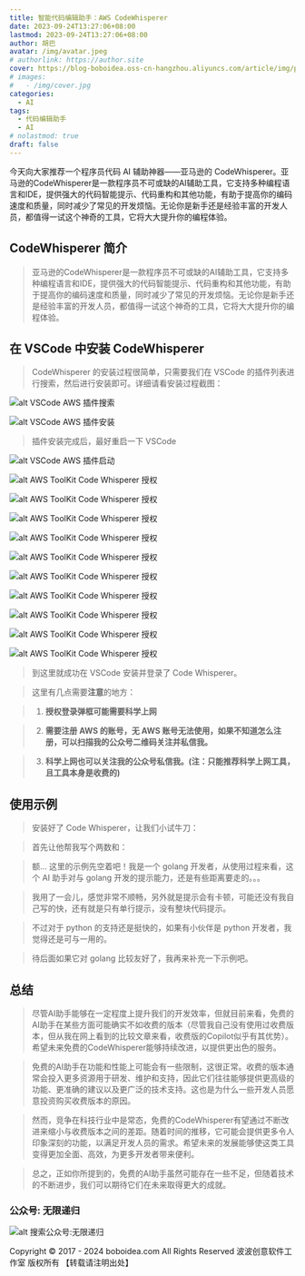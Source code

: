 ```yaml
---
title: 智能代码编辑助手：AWS CodeWhisperer
date: 2023-09-24T13:27:06+08:00
lastmod: 2023-09-24T13:27:06+08:00
author: 胡巴
avatar: /img/avatar.jpeg
# authorlink: https://author.site
cover: https://blog-boboidea.oss-cn-hangzhou.aliyuncs.com/article/img/posts/aws_code_whisperer/00068-1425983429.0-masterpiece%2C%20best%20quality%2C%20solo%2C_a%20girl%20fly%20in%20the%20sky%2C%20there%20is%20a%20gold%20cycle%20above%20her%20head%2C%20she%20has%20%28wings%29%2C%20upper%20body%2C%20magic.jpg
# images:
#   - /img/cover.jpg
categories:
  - AI
tags:
  - 代码编辑助手
  - AI
# nolastmod: true
draft: false
---
```


今天向大家推荐一个程序员代码 AI 辅助神器——亚马逊的 CodeWhisperer。亚马逊的CodeWhisperer是一款程序员不可或缺的AI辅助工具，它支持多种编程语言和IDE，提供强大的代码智能提示、代码重构和其他功能，有助于提高你的编码速度和质量，同时减少了常见的开发烦恼。无论你是新手还是经验丰富的开发人员，都值得一试这个神奇的工具，它将大大提升你的编程体验。

<!--more-->

## CodeWhisperer 简介

> 亚马逊的CodeWhisperer是一款程序员不可或缺的AI辅助工具，它支持多种编程语言和IDE，提供强大的代码智能提示、代码重构和其他功能，有助于提高你的编码速度和质量，同时减少了常见的开发烦恼。无论你是新手还是经验丰富的开发人员，都值得一试这个神奇的工具，它将大大提升你的编程体验。

## 在 VSCode 中安装 CodeWhisperer

> CodeWhisperer 的安装过程很简单，只需要我们在 VSCode 的插件列表进行搜索，然后进行安装即可。详细请看安装过程截图：

![alt VSCode AWS 插件搜索](https://blog-boboidea.oss-cn-hangzhou.aliyuncs.com/article/img/posts/aws_code_whisperer/aws_toolkit_search.PNG)

![alt VSCode AWS 插件安装](https://blog-boboidea.oss-cn-hangzhou.aliyuncs.com/article/img/posts/aws_code_whisperer/aws_toolkit_install.PNG)


> 插件安装完成后，最好重启一下 VSCode

![alt VSCode AWS 插件启动](https://blog-boboidea.oss-cn-hangzhou.aliyuncs.com/article/img/posts/aws_code_whisperer/aws_toolkit_start.PNG)

![alt AWS ToolKit Code Whisperer 授权](https://blog-boboidea.oss-cn-hangzhou.aliyuncs.com/article/img/posts/aws_code_whisperer/aws_toolkit_auth.PNG)

![alt AWS ToolKit Code Whisperer 授权](https://blog-boboidea.oss-cn-hangzhou.aliyuncs.com/article/img/posts/aws_code_whisperer/aws_toolkit_auth1.PNG)

![alt AWS ToolKit Code Whisperer 授权](https://blog-boboidea.oss-cn-hangzhou.aliyuncs.com/article/img/posts/aws_code_whisperer/aws_toolkit_auth2.PNG)

![alt AWS ToolKit Code Whisperer 授权](https://blog-boboidea.oss-cn-hangzhou.aliyuncs.com/article/img/posts/aws_code_whisperer/aws_toolkit_auth3.PNG)

![alt AWS ToolKit Code Whisperer 授权](https://blog-boboidea.oss-cn-hangzhou.aliyuncs.com/article/img/posts/aws_code_whisperer/aws_toolkit_auth4.PNG)

![alt AWS ToolKit Code Whisperer 授权](https://blog-boboidea.oss-cn-hangzhou.aliyuncs.com/article/img/posts/aws_code_whisperer/aws_toolkit_auth5.PNG)

![alt AWS ToolKit Code Whisperer 授权](https://blog-boboidea.oss-cn-hangzhou.aliyuncs.com/article/img/posts/aws_code_whisperer/aws_toolkit_auth6.PNG)

![alt AWS ToolKit Code Whisperer 授权](https://blog-boboidea.oss-cn-hangzhou.aliyuncs.com/article/img/posts/aws_code_whisperer/aws_toolkit_auth7.PNG)

![alt AWS ToolKit Code Whisperer 授权](https://blog-boboidea.oss-cn-hangzhou.aliyuncs.com/article/img/posts/aws_code_whisperer/aws_toolkit_auth8.PNG)

![alt AWS ToolKit Code Whisperer 授权](https://blog-boboidea.oss-cn-hangzhou.aliyuncs.com/article/img/posts/aws_code_whisperer/aws_toolkit_auth9.PNG)

> 到这里就成功在 VSCode 安装并登录了 Code Whisperer。

> 这里有几点需要**注意**的地方：

> 1. **授权登录弹框可能需要科学上网**

> 2. **需要注册 AWS 的账号，无 AWS 账号无法使用，如果不知道怎么注册，可以扫描我的公众号二维码关注并私信我。**

> 3. **科学上网也可以关注我的公众号私信我。(注：只能推荐科学上网工具，且工具本身是收费的)**

## 使用示例

> 安装好了 Code Whisperer，让我们小试牛刀：

> 首先让他帮我写个两数和：

> 额... 这里的示例先空着吧！我是一个 golang 开发者，从使用过程来看，这个 AI 助手对与 golang 开发的提示能力，还是有些距离要走的。。。

> 我用了一会儿，感觉非常不顺畅，另外就是提示会有卡顿，可能还没有我自己写的快，还有就是只有单行提示，没有整块代码提示。

> 不过对于 python 的支持还是挺快的，如果有小伙伴是 python 开发者，我觉得还是可与一用的。

> 待后面如果它对 golang 比较友好了，我再来补充一下示例吧。

## 总结

> 尽管AI助手能够在一定程度上提升我们的开发效率，但就目前来看，免费的AI助手在某些方面可能确实不如收费的版本（尽管我自己没有使用过收费版本，但从我在网上看到的比较文章来看，收费版的Copilot似乎有其优势）。希望未来免费的CodeWhisperer能够持续改进，以提供更出色的服务。

> 免费的AI助手在功能和性能上可能会有一些限制，这很正常。收费的版本通常会投入更多资源用于研发、维护和支持，因此它们往往能够提供更高级的功能、更准确的建议以及更广泛的技术支持。这也是为什么一些开发人员愿意投资购买收费版本的原因。

> 然而，竞争在科技行业中是常态，免费的CodeWhisperer有望通过不断改进来缩小与收费版本之间的差距。随着时间的推移，它可能会提供更多令人印象深刻的功能，以满足开发人员的需求。希望未来的发展能够使这类工具变得更加全面、高效，为更多开发者带来便利。

> 总之，正如你所提到的，免费的AI助手虽然可能存在一些不足，但随着技术的不断进步，我们可以期待它们在未来取得更大的成就。

<!--qr_code-->

### 公众号: 无限递归

![alt 搜索公众号:无限递归](https://blog-boboidea.oss-cn-hangzhou.aliyuncs.com/article/img/gongzhonghao.jpeg "无限递归")

<!--declare-declare-->

Copyright &copy; 2017 - 2024 boboidea.com All Rights Reserved 波波创意软件工作室 版权所有 【转载请注明出处】
